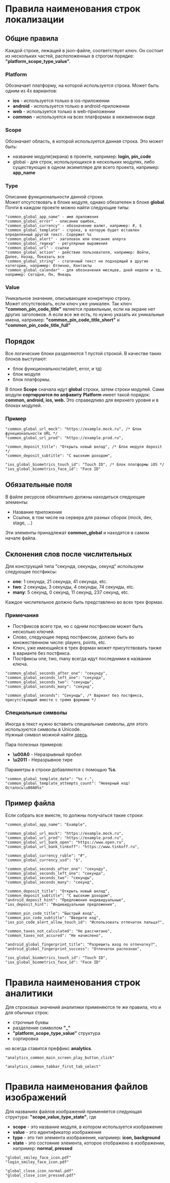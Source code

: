# Правила наименования строк локализации
## Общие правила
Каждой строке, лежащей в json-файле, соответствует ключ. Он состоит из нескольких частей, расположенных в строгом порядке: **"platform\_scope\_type\_value".**


### Platform
Обозначает платформу, на которой используется строка. Может быть одним из 4х вариантов:

- **ios** - используется только в ios-приложении
- **android** - используется только в android-приложении
- **web** - используется только в web-приложении
- **common** - используется на всех платформах в неизменном виде

### Scope
Обозначает область, в которой используется данная строка. Это может быть:

- название модуля(экрана) в проекте, например: **login, pin_code**
- global - для строк, использующихся в нескольких модулях, либо существующих в одном экземпляре для всего проекта, например: **app_name**

### Type
Описание функциональности данной строки.  
Может отсутствовать в блоке модуля, однако обязателен в блоке **global**.  
Почти в каждом проекте можно найти следующие типы:

```
"common_global_app_name" - имя приложения
"common_global_error" - описание ошибок,
"common_global_currency" - обозначение валют, например: ₽, $
"common_global_template" - строка, в которую будет вставлен определенный другой текст. Содержит %s
"common_global_alert" - заголовок или описание алерта
"common_global_regexp" - регулярные выражения
"common_global_url" - ссылки
"common_global_action" - действие пользователя, например: Войти, Далее, Назад, Показать все
"common_global_string" - статичный текст не подходящий в другие категории, например: Отлично, Контакты
"common_global_calendar" - для обозначения месяцев, дней недели и тд, например: Сегодня, Пн, Январь
```

### Value
Уникальное значение, описывающее конкретную строку.   
Может отсутствовать, если ключ уже уникален. Так ключ **"common\_pin\_code\_title"** является правильным, если на экране нет других заголовков. А если все же есть, то нужно указать их уникальные имена, например: **"common\_pin\_code\_title\_short"** и **"common\_pin\_code\_title\_full"**

## Порядок
Все логические блоки разделяются 1 пустой строкой. В качестве таких блоков выступают:

- блок функциональности(alert, error, и тд)
- блок модуля
- блок платформы.

В блоке **Scope** сначала идут **global** строки, затем строки модулей. Сами модули **сортируются по алфавиту**
**Platform** имеет такой порядок: **common, android, ios, web.** Это справедливо для верхнего уровня и в блоках модулей.

### Пример 
```
"common_global_url_mock": "https://example.mock.ru", /* Блок функциональности URL */
"common_global_url_prod": "https://example.prod.ru",

"common_deposit_title": "Открыть новый вклад", /* Блок модуля deposit */
"common_deposit_subtitle": "С высоким доходом",

"ios_global_biometrics_touch_id": "Touch ID", /* Блок платформы iOS */
"ios_global_biometrics_face_id": "Face ID"
```

## Обязательные поля

В файле ресурсов обязательно должны находиться следующие элементы: 

- Название приложения
- Ссылки, в том числе на сервера для разных сборок (mock, dev, stage, ...)

Эти элементы принадлежат **common_global** и находятся в самом начале файла.



## Склонения слов после числительных
Для конструкций типа "секунда, секунды, секунд" используем следующие постфиксы:

- **one**: 1 секунда, 21 секунда, 41 секунда, etc.
- **two**: 2 секунды, 3 секунды, 4 секунды, 74 секунды, etc.
- **many**: 5 секунд, 0 секунд, 11 секунд, 237 секунд, etc.

Каждое числительное должно быть представлено во всех трех формах.  

### Примечания
- Постфиксов всего три, но с одним постфиксом может быть несколько ключей.  
- Слово, следующее перед постфиксом, должно быть во множественном числе: players, points, etc.   
- Ключ, уже имеющийся в трех формах может присутствовать также в варианте без постфикса.
- Постфиксы one, two, many всегда идут последними в названии ключа.

```
"common_global_seconds_after_one": "секунду",
"common_global_seconds_left_one": "секунда",
"common_global_seconds_two": "секунды",
"common_global_seconds_many": "секунд",

"common_global_seconds": "Секунды", /* Вариант без постфикса, присутствующий вместе с тремя формами */
```
### Специальные символы

Иногда в текст нужно вставить специальные символы, для этого используются символы в Unicode.  
Нужный символ можной найти [здесь](https://unicode-table.com).  

Пара полезных примеров:

- **\u00A0** - Неразрывный пробел
- **\u2011** - Неразрывное тире

Параметры в строки добавляются с помощью **%s**.

```
"common_global_template_date": "%s г.",
"common_global_template_attempts_count": "Неверный код! Осталось\u00A0%s"
```

## Пример файла
Если собрать все вместе, то должны получаться такие строки:

```
"common_global_app_name": "Example",

"common_global_url_mock": "https://example.mock.ru",
"common_global_url_prod": "https://example.prod.ru",
"common_global_url_bank_open": "https://www.open.ru",
"common_global_url_bank_tinkoff": "https://www.tinkoff.ru",

"common_global_currency_ruble": "₽",
"common_global_currency_usd": "$",

"common_global_seconds_after_one": "секунду",
"common_global_seconds_left_one": "секунда",
"common_global_seconds_two": "секунды",
"common_global_seconds_many": "секунд",

"common_deposit_title": "Открыть новый вклад",
"common_deposit_subtitle": "С высоким доходом",
"android_deposit_hint": "Предложения индивидуальные",
"ios_deposit_hint": "Индивидуальные предложения",

"common_pin_code_title": "Быстрый вход",
"common_pin_code_subtitle": "Введите код",
"ios_pin_code_alert_allow_touch_id": "Использовать отпечаток пальца?",

"common_taxes_not_calculated": "Не рассчитано",
"common_taxes_not_accured": "Не начислено",

"android_global_fingerprint_title": "Разрешить вход по отпечатку?",
"android_global_fingerprint_success": "Отпечаток распознан",

"ios_global_biometrics_touch_id": "Touch ID",
"ios_global_biometrics_face_id": "Face ID"
```

# Правила наименования строк аналитики
Для строковых значений аналитики применяются те же правила, что и для обычных строк:

- строчные буквы
- разделение символом **"_"**
- **"platform\_scope\_type\_value"** структура
- сортировка

но всегда ставится преффикс **analytics**.

```
"analytics_common_main_screen_play_button_click"

"analytics_common_tabbar_first_tab_select"
```
# Правила наименования файлов изображений

Для названиях файлов изображений применяется следующая структура: **"scope\_value\_type\_state"**, где

- **scope** - это название модуля, в котором используется изображение
- **value** - это идентификатор изображения
- **type** - это тип элемента изображения, например: **icon, background**
- **state** - это состояние элемента, которое отображено в изображении, например: **normal, pressed**

```
"global_smiley_face_icon.pdf"
"login_smiley_face_icon.pdf"

"global_close_icon_normal.pdf"
"global_close_icon_pressed.pdf"
```
